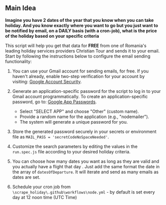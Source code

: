 ## Main Idea
**Imagine you have 2 dates of the year that you know when you can take holiday. And you know exactly where you want to go but you just want to be notified by email, on a DAILY basis (with a cron-job), what is the price of the holiday based on your specific criteria**

This script will help you get that data for **FREE** from one of Romania's leading holiday services providers Christian Tour and sends it to your email. Start by following the instructions below to configure the email sending functionality:

1. You can use your Gmail account for sending emails, for free. If you haven't already, enable two-step verification for your account by visiting: [Google Account Security](https://myaccount.google.com/security).

2. Generate an application-specific password for the script to log in to your Gmail account programmatically. To create an application-specific password, go to: [Google App Passwords](https://myaccount.google.com/apppasswords).

   - Select "SELECT APP" and choose "Other" (custom name).
   - Provide a random name for the application (e.g., "nodemailer").
   - The system will generate a unique password for you.

3. Store the generated password securely in your secrets or environment file as `MAIL_PASS = 'secretCodeNoSpaceNeeded'`.

4. Customize the search parameters by editing the values in the `run.spec.js` file according to your desired holiday criteria.

5. You can choose how many dates you want as long as they are valid and you actually have a flight that day . Just add the same format the date in the array of `datesOfDeparture`. It will iterate and send as many emails as dates are set.

6. Schedule your cron job from `\scrape_holiday\.github\workflows\node.yml` - by default is set every day at 12 noon time (UTC Time)